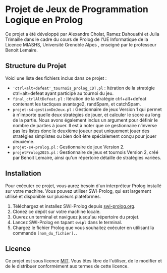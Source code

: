 # Projet de Jeux de Programmation Logique en Prolog

Ce projet a été développé par Alexandre Cholat, Ramez Dahouathi et Julia Trimaille dans le cadre du cours de Prolog de l'UE Informatique de la Licence MIASHS, Université Grenoble Alpes
, enseigné par le professeur Benoit Lemaire.
## Structure du Projet

Voici une liste des fichiers inclus dans ce projet :

- `'ctrl+alt+defeat'_tournois_prolog_CDT.pl` : Itération de la stratégie ctrl+alt+defeat ayant participé au tournoi du jeu.
- `final_ctrlAltDefeat.pl` : Itération de la stratégie ctrl+alt+defeat contenant les tactiques avantage2, randSpam, et catchSpam.
- `projet-s4-gestionDeJeux.pl` : Gestionnaire de jeux Version 1 qui permet à n'importe quelle deux stratégies de jouer, et calculer le score au long de la partie. Nous avons également inclus un argument pour définir le nombre de parties à jouer. Il est à noter que ce gestionnaire n’inverse pas les listes donc le deuxième joueur peut uniquement jouer des stratégies simplistes ou bien doit être spécialement conçu pour jouer deuxième.
- `projet-s4-prolog.pl` : Gestionnaire de jeux Version 2.
- `projetProlog2025.pl` : Gestionnaire de jeux et tournois Version 2, créé par Benoit Lemaire, ainsi qu'un répertoire détaille de stratégies variées.

## Installation

Pour exécuter ce projet, vous aurez besoin d'un interpréteur Prolog installé sur votre machine. Vous pouvez utiliser SWI-Prolog, qui est largement utilisé et disponible sur plusieurs plateformes.

1. Téléchargez et installez SWI-Prolog depuis [swi-prolog.org](https://www.swi-prolog.org/).
2. Clonez ce dépôt sur votre machine locale.
3. Ouvrez un terminal et naviguez jusqu'au répertoire du projet.
4. Lancez SWI-Prolog en tapant `swipl` dans le terminal.
5. Chargez le fichier Prolog que vous souhaitez exécuter en utilisant la commande `[nom_du_fichier].`.


## Licence

Ce projet est sous licence [MIT](https://opensource.org/licenses/MIT). Vous êtes libre de l'utiliser, de le modifier et de le distribuer conformément aux termes de cette licence.
